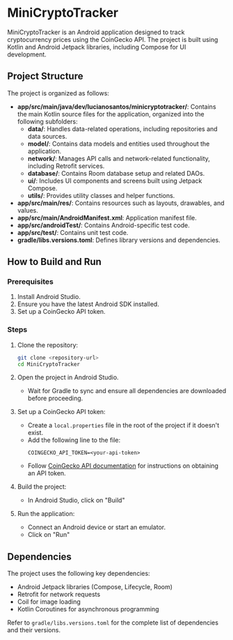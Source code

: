 # MiniCryptoTracker

MiniCryptoTracker is an Android application designed to track cryptocurrency prices using the CoinGecko API. The project is built using Kotlin and Android Jetpack libraries, including Compose for UI development.

## Project Structure

The project is organized as follows:

- **app/src/main/java/dev/lucianosantos/minicryptotracker/**: Contains the main Kotlin source files for the application, organized into the following subfolders:
  - **data/**: Handles data-related operations, including repositories and data sources.
  - **model/**: Contains data models and entities used throughout the application.
  - **network/**: Manages API calls and network-related functionality, including Retrofit services.
  - **database/**: Contains Room database setup and related DAOs.
  - **ui/**: Includes UI components and screens built using Jetpack Compose.
  - **utils/**: Provides utility classes and helper functions.
- **app/src/main/res/**: Contains resources such as layouts, drawables, and values.
- **app/src/main/AndroidManifest.xml**: Application manifest file.
- **app/src/androidTest/**: Contains Android-specific test code.
- **app/src/test/**: Contains unit test code.
- **gradle/libs.versions.toml**: Defines library versions and dependencies.

## How to Build and Run

### Prerequisites

1. Install Android Studio.
2. Ensure you have the latest Android SDK installed.
3. Set up a CoinGecko API token.

### Steps

1. Clone the repository:
   ```bash
   git clone <repository-url>
   cd MiniCryptoTracker
   ```

2. Open the project in Android Studio.
   - Wait for Gradle to sync and ensure all dependencies are downloaded before proceeding.

3. Set up a CoinGecko API token:
   - Create a `local.properties` file in the root of the project if it doesn't exist.
   - Add the following line to the file:
     ```
     COINGECKO_API_TOKEN=<your-api-token>
     ```
   - Follow [CoinGecko API documentation](https://www.coingecko.com/en/api/documentation) for instructions on obtaining an API token.

4. Build the project:
   - In Android Studio, click on "Build"

5. Run the application:
   - Connect an Android device or start an emulator.
   - Click on "Run"

## Dependencies

The project uses the following key dependencies:

- Android Jetpack libraries (Compose, Lifecycle, Room)
- Retrofit for network requests
- Coil for image loading
- Kotlin Coroutines for asynchronous programming

Refer to `gradle/libs.versions.toml` for the complete list of dependencies and their versions.
